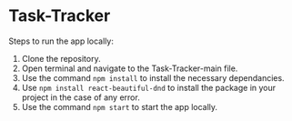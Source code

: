 # Task-Tracker
Steps to run the app locally:
1. Clone the repository.
2. Open terminal and navigate to the Task-Tracker-main file.
3. Use the command `npm install` to install the necessary dependancies.
4. Use `npm install react-beautiful-dnd` to install the package in your project in the case of any error.
5. Use the command `npm start` to start the app locally.
